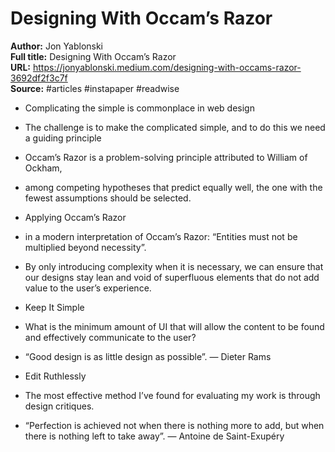 # Designing With Occam’s Razor

**Author:** Jon Yablonski  
**Full title:** Designing With Occam’s Razor  
**URL:** https://jonyablonski.medium.com/designing-with-occams-razor-3692df2f3c7f  
**Source:** #articles #instapaper #readwise

- Complicating the simple is commonplace in web design 
   
- The challenge is to make the complicated simple, and to do this we need a guiding principle 
   
- Occam’s Razor is a problem-solving principle attributed to William of Ockham, 
   
- among competing hypotheses that predict equally well, the one with the fewest assumptions should be selected. 
   
- Applying Occam’s Razor 
   
- in a modern interpretation of Occam’s Razor: “Entities must not be multiplied beyond necessity”. 
   
- By only introducing complexity when it is necessary, we can ensure that our designs stay lean and void of superfluous elements that do not add value to the user’s experience. 
   
- Keep It Simple 
   
- What is the minimum amount of UI that will allow the content to be found and effectively communicate to the user? 
   
- “Good design is as little design as possible”. — Dieter Rams 
   
- Edit Ruthlessly 
   
- The most effective method I’ve found for evaluating my work is through design critiques. 
   
- “Perfection is achieved not when there is nothing more to add, but when there is nothing left to take away”. — Antoine de Saint-Exupéry 
   
